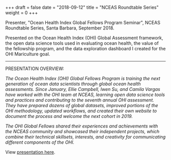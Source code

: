 +++
draft = false
date = "2018-09-12"
title = "NCEAS Roundtable Series"
weight = 0
+++


Presenter, "Ocean Health Index Global Fellows Program Seminar", NCEAS Roundtable Series, Santa Barbara, September 2018.

<!--more-->

Presented on the Ocean Health Index (OHI) Global Assessment framework, the open data science tools used in evaluating ocean health, the value of the fellowship program, and the data exploration dashboard I created for the OHI Mariculture goal.


*** 

PRESENTATION OVERVIEW:

_The Ocean Health Index (OHI) Global Fellows Program is training the next generation of ocean data scientists through global ocean health assessments. Since January, Ellie Campbell, Iwen Su, and Camila Vargas have worked with the OHI team at NCEAS, learning open data science tools and practices and contributing to the seventh annual OHI assessment. They have prepared dozens of global datasets, improved portions of the OHI methodology, updated workflows, and created their own website to document the process and welcome the next cohort in 2019._ 

_The OHI Global Fellows shared their experiences and achievements with the NCEAS community and showcased their independent projects, which combine their technical skillsets, interests, and creativity for communicating different components of the OHI._

View [presentation here](https://docs.google.com/presentation/d/e/2PACX-1vR_lxY3dgc18o2TQ934JFF3c04MsWsDNliLX_orXj9wckOMnGl4AqnhM3UMxzWEJ9FCl4bjC5c1e_Qh/pub?start=false&loop=false&delayms=5000&slide=id.g40ffd60729_1_132).